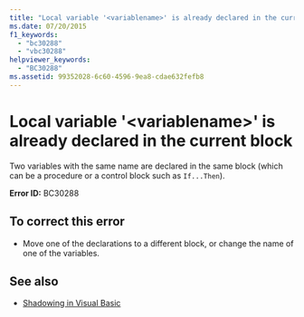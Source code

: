 ```yaml
---
title: "Local variable '<variablename>' is already declared in the current block"
ms.date: 07/20/2015
f1_keywords: 
  - "bc30288"
  - "vbc30288"
helpviewer_keywords: 
  - "BC30288"
ms.assetid: 99352028-6c60-4596-9ea8-cdae632fefb8
---
```

# Local variable '\<variablename>' is already declared in the current block
Two variables with the same name are declared in the same block (which can be a procedure or a control block such as `If...Then`).  
  
 **Error ID:** BC30288  
  
## To correct this error  
  
- Move one of the declarations to a different block, or change the name of one of the variables.  
  
## See also

- [Shadowing in Visual Basic](../../visual-basic/programming-guide/language-features/declared-elements/shadowing.md)
